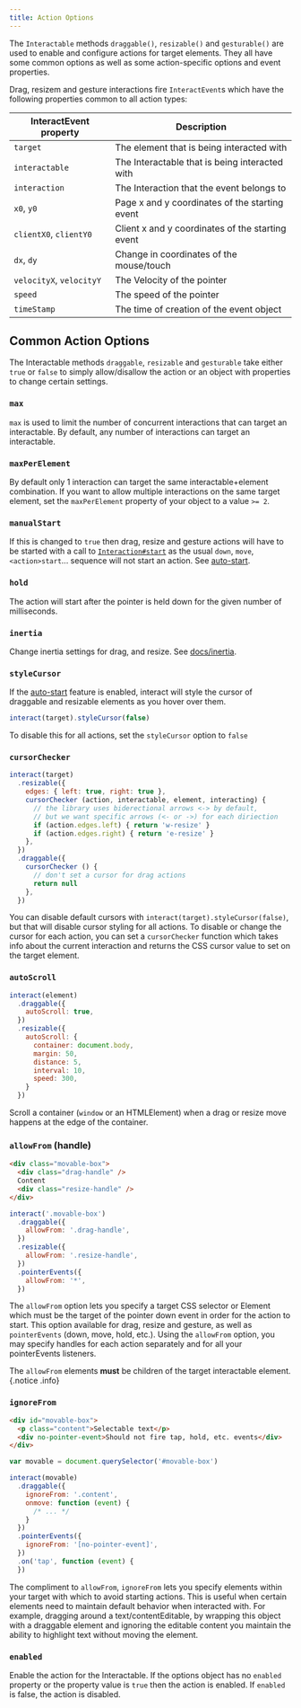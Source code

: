 ```yaml
---
title: Action Options
---
```


The `Interactable` methods `draggable()`, `resizable()` and `gesturable()` are
used to enable and configure actions for target elements. They all have some
common options as well as some action-specific options and event properties.

Drag, resizem and gesture interactions fire `InteractEvent`s which have the
following properties common to all action types:

| InteractEvent property   | Description                                      |
| ------------------------ | ------------------------------------------------ |
| `target`                 | The element that is being interacted with        |
| `interactable`           | The Interactable that is being interacted with   |
| `interaction`            | The Interaction that the event belongs to        |
| `x0`, `y0`               | Page x and y coordinates of the starting event   |
| `clientX0`, `clientY0`   | Client x and y coordinates of the starting event |
| `dx`, `dy`               | Change in coordinates of the mouse/touch         |
| `velocityX`, `velocityY` | The Velocity of the pointer                      |
| `speed`                  | The speed of the pointer                         |
| `timeStamp`              | The time of creation of the event object         |

## Common Action Options

The Interactable methods `draggable`, `resizable` and `gesturable` take either
`true` or `false` to simply allow/disallow the action or an object with
properties to change certain settings.

### `max`

`max` is used to limit the number of concurrent interactions that can target an
interactable. By default, any number of interactions can target an
interactable.

### `maxPerElement`

By default only 1 interaction can target the same interactable+element
combination. If you want to allow multiple interactions on the same target
element, set the `maxPerElement` property of your object to a value `>= 2`.

### `manualStart`

If this is changed to `true` then drag, resize and gesture actions will have to
be started with a call to [`Interaction#start`][interaction-start] as the usual
`down`, `move`, `<action>start`... sequence will not start an action. See
[auto-start](/docs/auto-start).

### `hold`

The action will start after the pointer is held down for the given number of milliseconds.

### `inertia`

Change inertia settings for drag, and resize. See [docs/inertia](/docs/inertia).

### `styleCursor`

If the [auto-start](/docs/auto-start) feature is enabled, interact will style
the cursor of draggable and resizable elements as you hover over them.

```js
interact(target).styleCursor(false)
```

To disable this for all actions, set the `styleCursor` option to `false`

### `cursorChecker`

```js
interact(target)
  .resizable({
    edges: { left: true, right: true },
    cursorChecker (action, interactable, element, interacting) {
      // the library uses biderectional arrows <-> by default,
      // but we want specific arrows (<- or ->) for each diriection
      if (action.edges.left) { return 'w-resize' }
      if (action.edges.right) { return 'e-resize' }
    },
  })
  .draggable({
    cursorChecker () {
      // don't set a cursor for drag actions
      return null
    },
  })
```

You can disable default cursors with `interact(target).styleCursor(false)`, but
that will disable cursor styling for all actions. To disable or change the
cursor for each action, you can set a `cursorChecker` function which takes info
about the current interaction and returns the CSS cursor value to set on the
target element.

### `autoScroll`

```javascript
interact(element)
  .draggable({
    autoScroll: true,
  })
  .resizable({
    autoScroll: {
      container: document.body,
      margin: 50,
      distance: 5,
      interval: 10,
      speed: 300,
    }
  })
```

Scroll a container (`window` or an HTMLElement) when a drag or resize move
happens at the edge of the container.

### `allowFrom` (handle)

```html
<div class="movable-box">
  <div class="drag-handle" />
  Content
  <div class="resize-handle" />
</div>
```

```javascript
interact('.movable-box')
  .draggable({
    allowFrom: '.drag-handle',
  })
  .resizable({
    allowFrom: '.resize-handle',
  })
  .pointerEvents({
    allowFrom: '*',
  })
```

The `allowFrom` option lets you specify a target CSS selector or Element which
must be the target of the pointer down event in order for the action to start.
This option available for drag, resize and gesture, as well as `pointerEvents`
(down, move, hold, etc.). Using the `allowFrom` option, you may specify handles
for each action separately and for all your pointerEvents listeners.

The `allowFrom` elements **must** be children of the target interactable
element. {.notice .info}

### `ignoreFrom`

```html
<div id="movable-box">
  <p class="content">Selectable text</p>
  <div no-pointer-event>Should not fire tap, hold, etc. events</div>
</div>
```

```javascript
var movable = document.querySelector('#movable-box')

interact(movable)
  .draggable({
    ignoreFrom: '.content',
    onmove: function (event) {
      /* ... */
    }
  })
  .pointerEvents({
    ignoreFrom: '[no-pointer-event]',
  })
  .on('tap', function (event) {
  })
```

The compliment to `allowFrom`, `ignoreFrom` lets you specify elements within
your target with which to avoid starting actions. This is useful when certain
elements need to maintain default behavior when interacted with. For example,
dragging around a text/contentEditable, by wrapping this object with a
draggable element and ignoring the editable content you maintain the ability to
highlight text without moving the element.

### `enabled`

Enable the action for the Interactable. If the options object has no `enabled`
property or the property value is `true` then the action is enabled. If
`enabled` is false, the action is disabled.

[interaction-start]: /docs/auto-start
